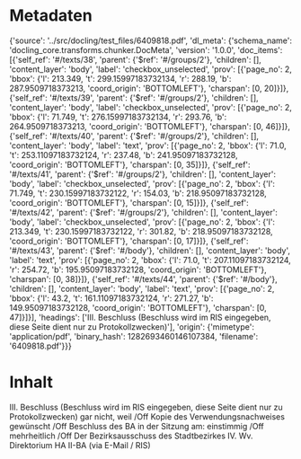 # Metadaten
{'source': '../src/docling/test_files/6409818.pdf', 'dl_meta': {'schema_name': 'docling_core.transforms.chunker.DocMeta', 'version': '1.0.0', 'doc_items': [{'self_ref': '#/texts/38', 'parent': {'$ref': '#/groups/2'}, 'children': [], 'content_layer': 'body', 'label': 'checkbox_unselected', 'prov': [{'page_no': 2, 'bbox': {'l': 213.349, 't': 299.15997183732134, 'r': 288.19, 'b': 287.9509718373213, 'coord_origin': 'BOTTOMLEFT'}, 'charspan': [0, 20]}]}, {'self_ref': '#/texts/39', 'parent': {'$ref': '#/groups/2'}, 'children': [], 'content_layer': 'body', 'label': 'checkbox_unselected', 'prov': [{'page_no': 2, 'bbox': {'l': 71.749, 't': 276.15997183732134, 'r': 293.76, 'b': 264.9509718373213, 'coord_origin': 'BOTTOMLEFT'}, 'charspan': [0, 46]}]}, {'self_ref': '#/texts/40', 'parent': {'$ref': '#/groups/2'}, 'children': [], 'content_layer': 'body', 'label': 'text', 'prov': [{'page_no': 2, 'bbox': {'l': 71.0, 't': 253.11097183732124, 'r': 237.48, 'b': 241.95097183732128, 'coord_origin': 'BOTTOMLEFT'}, 'charspan': [0, 35]}]}, {'self_ref': '#/texts/41', 'parent': {'$ref': '#/groups/2'}, 'children': [], 'content_layer': 'body', 'label': 'checkbox_unselected', 'prov': [{'page_no': 2, 'bbox': {'l': 71.749, 't': 230.15997183732122, 'r': 154.03, 'b': 218.95097183732128, 'coord_origin': 'BOTTOMLEFT'}, 'charspan': [0, 15]}]}, {'self_ref': '#/texts/42', 'parent': {'$ref': '#/groups/2'}, 'children': [], 'content_layer': 'body', 'label': 'checkbox_unselected', 'prov': [{'page_no': 2, 'bbox': {'l': 213.349, 't': 230.15997183732122, 'r': 301.82, 'b': 218.95097183732128, 'coord_origin': 'BOTTOMLEFT'}, 'charspan': [0, 17]}]}, {'self_ref': '#/texts/43', 'parent': {'$ref': '#/body'}, 'children': [], 'content_layer': 'body', 'label': 'text', 'prov': [{'page_no': 2, 'bbox': {'l': 71.0, 't': 207.11097183732124, 'r': 254.72, 'b': 195.95097183732128, 'coord_origin': 'BOTTOMLEFT'}, 'charspan': [0, 38]}]}, {'self_ref': '#/texts/44', 'parent': {'$ref': '#/body'}, 'children': [], 'content_layer': 'body', 'label': 'text', 'prov': [{'page_no': 2, 'bbox': {'l': 43.2, 't': 161.11097183732124, 'r': 271.27, 'b': 149.95097183732128, 'coord_origin': 'BOTTOMLEFT'}, 'charspan': [0, 47]}]}], 'headings': ['III. Beschluss (Beschluss wird im RIS eingegeben, diese Seite dient nur zu Protokollzwecken)'], 'origin': {'mimetype': 'application/pdf', 'binary_hash': 1282693460146107384, 'filename': '6409818.pdf'}}}

# Inhalt
III. Beschluss (Beschluss wird im RIS eingegeben, diese Seite dient nur zu Protokollzwecken)
gar nicht, weil /Off
Kopie des Verwendungsnachweises gewünscht /Off
Beschluss des BA in der Sitzung am:
einstimmig /Off
mehrheitlich /Off
Der Bezirksausschuss des Stadtbezirkes
IV. Wv. Direktorium HA II-BA (via E-Mail / RIS)